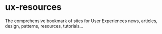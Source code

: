 ux-resources
============

The comprehensive bookmark of sites for User Experiences news, articles, design, patterns, resources, tutorials...
